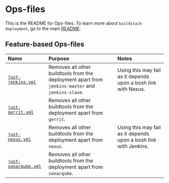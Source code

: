 # Ops-files

This is the README for Ops-files. To learn more about `buildstack-deployment`, go to the main [README](../README.md). 

## Feature-based Ops-files

| Name | Purpose | Notes |
|:---  |:---     |:---   |
| [`just-jenkins.yml`](just-jenkins.yml) | Removes all other buildtools from the deployment apart from `jenkins-master` and `jenkins-slave`. | Using this may fail as it depends upon a bosh link with Nexus. |
| [`just-gerrit.yml`](just-gerrit.yml) | Removes all other buildtools from the deployment apart from `gerrit`. | |
| [`just-nexus.yml`](just-nexus.yml) | Removes all other buildtools from the deployment apart from `nexus`. | Using this may fail as it depends upon a bosh link with Jenkins. |
| [`just-sonarqube.yml`](just-sonarqube.yml) | Removes all other buildtools from the deployment apart from `sonarqube`. | ||
